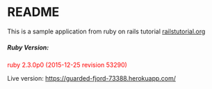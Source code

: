 # README

This is a sample application from ruby on rails tutorial <a href="http://railstutorial.org">railstutorial.org</a>



<h5>Ruby Version:</h5><p style="color:red">ruby 2.3.0p0 (2015-12-25 revision 53290)</p>



Live version: https://guarded-fjord-73388.herokuapp.com/
